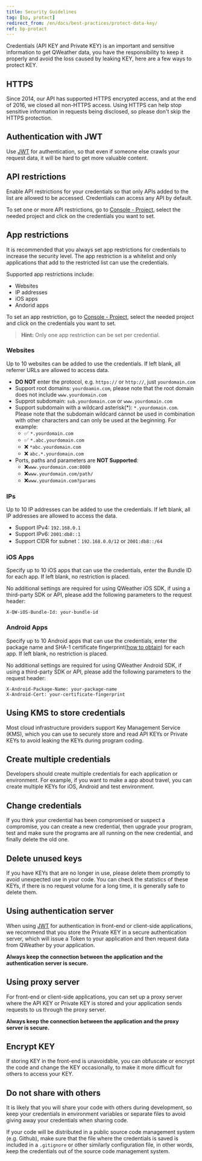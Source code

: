 ```yaml
---
title: Security Guidelines
tag: [bp, protact]
redirect_from: /en/docs/best-practices/protect-data-key/
ref: bp-protact
---
```


Credentials (API KEY and Private KEY) is an important and sensitive information to get QWeather data, you have the responsibility to keep it properly and avoid the loss caused by leaking KEY, here are a few ways to protect KEY.

## HTTPS

Since 2014, our API has supported HTTPS encrypted access, and at the end of 2016, we closed all non-HTTPS access. Using HTTPS can help stop sensitive information in requests being disclosed, so please don't skip the HTTPS protection.

## Authentication with JWT

Use [JWT](/en/docs/authentication/jwt/) for authentication, so that even if someone else crawls your request data, it will be hard to get more valuable content.

## API restrictions

Enable API restrictions for your credentials so that only APIs added to the list are allowed to be accessed. Credentials can access any API by default.

To set one or more API restrictions, go to [Console - Project](https://console.qweather.com/project), select the needed project and click on the credentials you want to set.

## App restrictions

It is recommended that you always set app restrictions for credentials to increase the security level. The app restriction is a whitelist and only applications that add to the restricted list can use the credentials. 

Supported app restrictions include:

- Websites
- IP addresses
- iOS apps
- Andorid apps

To set an app restriction, go to [Console - Project](https://console.qweather.com/project), select the needed project and click on the credentials you want to set.

> **Hint:** Only one app restriction can be set per credential.

### Websites

Up to 10 websites can be added to use the credentials. If left blank, all referrer URLs are allowed to access data.

- **DO NOT** enter the protocol, e.g. `https://` or `http://`, just `yourdomain.com`
- Support root domains: `yourdoamin.com`, please note that the root domain does not include `www.yourdomain.com`
- Supprot subdomain: `sub.yourdomain.com` or `www.yourdomain.com`
- Support subdomain with a wildcard asterisk(*): `*.yourdomain.com`. Please note that the subdomain wildcard cannot be used in combination with other characters and can only be used at the beginning. For example:
  - ✅ `*.yourdomain.com`
  - ✅ `*.abc.yourdomain.com`
  - ❌ `*abc.yourdomain.com`
  - ❌ `abc.*.yourdomain.com`
- Ports, paths and parameters are **NOT Supported**: 
  - ❌`www.yourdomain.com:8080` 
  - ❌`www.yourdomain.com/path/`
  - ❌`www.yourdomain.com?params`

### IPs

Up to 10 IP addresses can be added to use the credentials. If left blank, all IP addresses are allowed to access the data.

- Support IPv4: `192.168.0.1`
- Support IPv6: `2001:db8::1`
- Support CIDR for subnet：`192.168.0.0/12` or `2001:db8::/64`

### iOS Apps

Specify up to 10 iOS apps that can use the credentials, enter the Bundle ID for each app. If left blank, no restriction is placed.

No additional settings are required for using QWeather iOS SDK, if using a third-party SDK or API, please add the following parameters to the request header:

```
X-QW-iOS-Bundle-Id: your-bundle-id
```

### Android Apps

Specify up to 10 Android apps that can use the credentials, enter the package name and SHA-1 certificate fingerprint([how to obtain](https://developers.google.com/android/guides/client-auth#using_keytool_on_the_certificate)) for each app. If left blank, no restriction is placed.

No additional settings are required for using QWeather Android SDK, if using a third-party SDK or API, please add the following parameters to the request header:

```
X-Android-Package-Name: your-package-name
X-Android-Cert: your-certificate-fingerprint
```

## Using KMS to store credentials

Most cloud infrastructure providers support Key Management Service (KMS), which you can use to securely store and read API KEYs or Private KEYs to avoid leaking the KEYs during program coding.

## Create multiple credentials

Developers should create multiple credentials for each application or environment. For example, if you want to make a app about travel, you can create multiple KEYs for iOS, Android and test environment.

## Change credentials

If you think your credential has been compromised or suspect a compromise, you can create a new credential, then upgrade your program, test and make sure the programs are all running on the new credential, and finally delete the old one.

## Delete unused keys

If you have KEYs that are no longer in use, please delete them promptly to avoid unexpected use in your code. You can check the statistics of these KEYs, if there is no request volume for a long time, it is generally safe to delete them.

## Using authentication server

When using [JWT](/en/docs/authentication/jwt/) for authentication in front-end or client-side applications, we recommend that you store the Private KEY in a secure authentication server, which will issue a Token to your application and then request data from QWeather by your application.

**Always keep the connection between the application and the authentication server is secure.**

## Using proxy server

For front-end or client-side applications, you can set up a proxy server where the API KEY or Private KEY is stored and your application sends requests to us through the proxy server.

**Always keep the connection between the application and the proxy server is secure.**

## Encrypt KEY

If storing KEY in the front-end is unavoidable, you can obfuscate or encrypt the code and change the KEY occasionally, to make it more difficult for others to access your KEY.

## Do not share with others

It is likely that you will share your code with others during development, so keep your credentials in environment variables or separate files to avoid giving away your credentials when sharing code.

If your code will be distributed in a public source code management system (e.g. Github), make sure that the file where the credentials is saved is included in a `.gitignore` or other similarly configuration file, in other words, keep the credentials out of the source code management system.